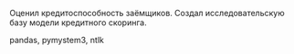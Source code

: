 Оценил кредитоспособность заёмщиков. Создал исследовательскую базу модели кредитного скоринга.

pandas, pymystem3, ntlk
